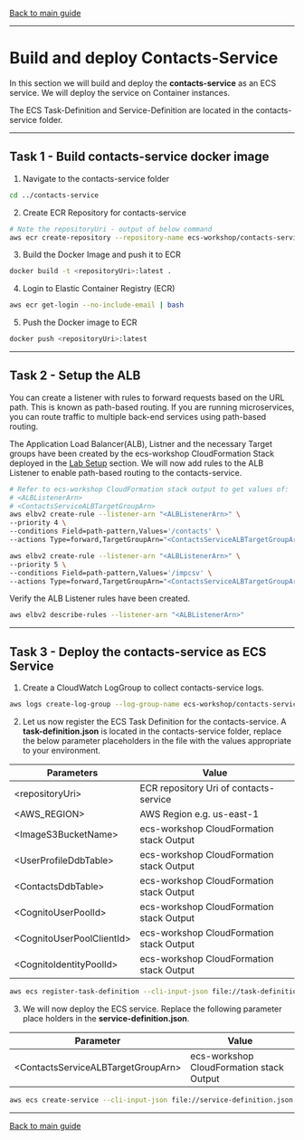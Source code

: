 [Back to main guide](../README.md)

___

# Build and deploy Contacts-Service

In this section we will build and deploy the **contacts-service** as an ECS service. We will deploy the service on Container instances.

The ECS Task-Definition and Service-Definition are located in the contacts-service folder.

___

## Task 1 - Build contacts-service docker image

1. Navigate to the contacts-service folder

```bash
cd ../contacts-service
```

2. Create ECR Repository for contacts-service

```bash
# Note the repositoryUri - output of below command
aws ecr create-repository --repository-name ecs-workshop/contacts-service
```

3. Build the Docker Image and push it to ECR

```bash
docker build -t <repositoryUri>:latest .
```

4. Login to Elastic Container Registry (ECR)

```bash
aws ecr get-login --no-include-email | bash
```

5. Push the Docker image to ECR

```bash
docker push <repositoryUri>:latest
```

___

## Task 2 - Setup the ALB

You can create a listener with rules to forward requests based on the URL path. This is known as path-based routing. If you are running microservices, you can route traffic to multiple back-end services using path-based routing.

The Application Load Balancer(ALB), Listner and the necessary Target groups have been created by the ecs-workshop CloudFormation Stack deployed in the [Lab Setup](lab-guides/lab-setup.md) section. We will now add rules to the ALB Listener to enable path-based routing to the contacts-service.

```bash 
# Refer to ecs-workshop CloudFormation stack output to get values of:
# <ALBListenerArn>
# <ContactsServiceALBTargetGroupArn>
aws elbv2 create-rule --listener-arn "<ALBListenerArn>" \
--priority 4 \
--conditions Field=path-pattern,Values='/contacts' \
--actions Type=forward,TargetGroupArn="<ContactsServiceALBTargetGroupArn>"

aws elbv2 create-rule --listener-arn "<ALBListenerArn>" \
--priority 5 \
--conditions Field=path-pattern,Values='/impcsv' \
--actions Type=forward,TargetGroupArn="<ContactsServiceALBTargetGroupArn>"
```

Verify the ALB Listener rules have been created.

```bash
aws elbv2 describe-rules --listener-arn "<ALBListenerArn>"
```

___

## Task 3 - Deploy the contacts-service as ECS Service

1. Create a CloudWatch LogGroup to collect contacts-service logs.

```bash
aws logs create-log-group --log-group-name ecs-workshop/contacts-service
```

2. Let us now register the ECS Task Definition for the contacts-service. A **task-definition.json** is located in the contacts-service folder, replace the below parameter placeholders in the file with the values appropriate to your environment.

|Parameters                          | Value                                         |
|------------------------------------|-----------------------------------------------|
|&lt;repositoryUri&gt;               | ECR repository Uri of contacts-service        |
|&lt;AWS_REGION&gt;                  | AWS Region e.g. us-east-1                     |
|&lt;ImageS3BucketName&gt;           | ecs-workshop CloudFormation stack Output      |
|&lt;UserProfileDdbTable&gt;         | ecs-workshop CloudFormation stack Output      |
|&lt;ContactsDdbTable&gt;            | ecs-workshop CloudFormation stack Output      |
|&lt;CognitoUserPoolId&gt;           | ecs-workshop CloudFormation stack Output      |
|&lt;CognitoUserPoolClientId&gt;     | ecs-workshop CloudFormation stack Output      |
|&lt;CognitoIdentityPoolId&gt;       | ecs-workshop CloudFormation stack Output      |

```bash
aws ecs register-task-definition --cli-input-json file://task-definition.json
```

3. We will now deploy the ECS service. Replace the following parameter place holders in the **service-definition.json**.

| Parameter                              | Value                                    |
|----------------------------------------|------------------------------------------|
|&lt;ContactsServiceALBTargetGroupArn&gt;| ecs-workshop CloudFormation stack Output |

```bash
aws ecs create-service --cli-input-json file://service-definition.json 
```

___
[Back to main guide](../README.md)